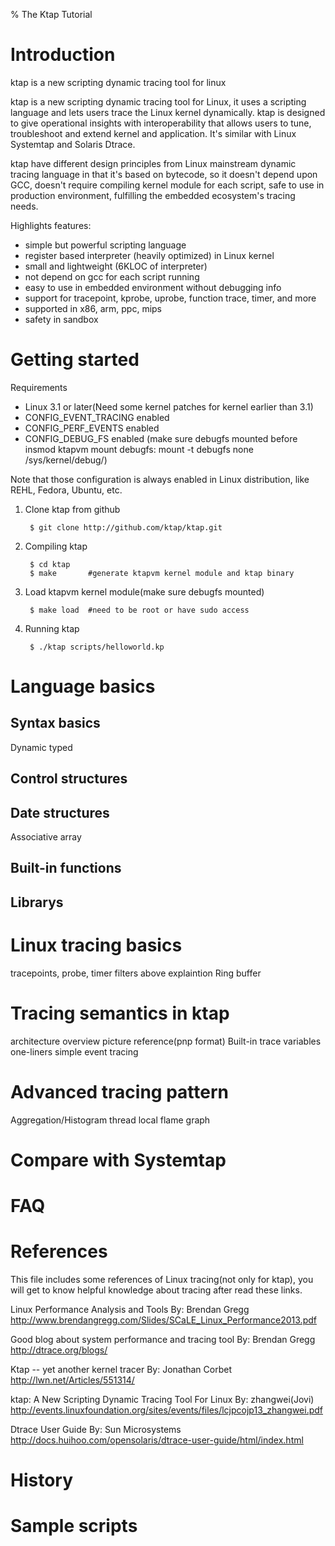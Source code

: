 % The Ktap Tutorial

# Introduction

ktap is a new scripting dynamic tracing tool for linux

ktap is a new scripting dynamic tracing tool for Linux,
it uses a scripting language and lets users trace the Linux kernel dynamically.
ktap is designed to give operational insights with interoperability
that allows users to tune, troubleshoot and extend kernel and application.
It's similar with Linux Systemtap and Solaris Dtrace.

ktap have different design principles from Linux mainstream dynamic tracing
language in that it's based on bytecode, so it doesn't depend upon GCC,
doesn't require compiling kernel module for each script, safe to use in
production environment, fulfilling the embedded ecosystem's tracing needs.

Highlights features:

  * simple but powerful scripting language
  * register based interpreter (heavily optimized) in Linux kernel
  * small and lightweight (6KLOC of interpreter)
  * not depend on gcc for each script running
  * easy to use in embedded environment without debugging info
  * support for tracepoint, kprobe, uprobe, function trace, timer, and more
  * supported in x86, arm, ppc, mips
  * safety in sandbox


# Getting started

Requirements
- Linux 3.1 or later(Need some kernel patches for kernel earlier than 3.1)
- CONFIG_EVENT_TRACING enabled
- CONFIG_PERF_EVENTS enabled
- CONFIG_DEBUG_FS enabled
  (make sure debugfs mounted before insmod ktapvm
   mount debugfs: mount -t debugfs none /sys/kernel/debug/)

Note that those configuration is always enabled in Linux distribution,
like REHL, Fedora, Ubuntu, etc.

1. Clone ktap from github

        $ git clone http://github.com/ktap/ktap.git

2. Compiling ktap

        $ cd ktap
        $ make       #generate ktapvm kernel module and ktap binary

3. Load ktapvm kernel module(make sure debugfs mounted)

        $ make load  #need to be root or have sudo access

4. Running ktap

        $ ./ktap scripts/helloworld.kp

# Language basics

## Syntax basics

   Dynamic typed

## Control structures

## Date structures

   Associative array

## Built-in functions

## Librarys



# Linux tracing basics

   tracepoints, probe, timer
   filters
   above explaintion
   Ring buffer

# Tracing semantics in ktap

   architecture overview picture reference(pnp format)
   Built-in trace variables
   one-liners
   simple event tracing

# Advanced tracing pattern
   Aggregation/Histogram
   thread local
   flame graph

# Compare with Systemtap

# FAQ

# References

This file includes some references of Linux tracing(not only for ktap),
you will get to know helpful knowledge about tracing after read these links.

Linux Performance Analysis and Tools
By: Brendan Gregg
http://www.brendangregg.com/Slides/SCaLE_Linux_Performance2013.pdf

Good blog about system performance and tracing tool
By: Brendan Gregg
http://dtrace.org/blogs/

Ktap -- yet another kernel tracer
By: Jonathan Corbet
http://lwn.net/Articles/551314/

ktap: A New Scripting Dynamic Tracing Tool For Linux
By: zhangwei(Jovi)
http://events.linuxfoundation.org/sites/events/files/lcjpcojp13_zhangwei.pdf

Dtrace User Guide
By: Sun Microsystems
http://docs.huihoo.com/opensolaris/dtrace-user-guide/html/index.html

# History

# Sample scripts


